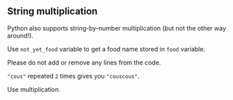 ## String multiplication

Python also supports string-by-number multiplication (but not the other way around!).  
  
Use `not_yet_food` variable to get a food name stored in `food` 
variable. 

Please do not add or remove any lines from the code.

<div class="hint">

`"cous"` repeated `2` times gives you `"couscous"`.
</div>

<div class='hint'>Use multiplication.</div>
